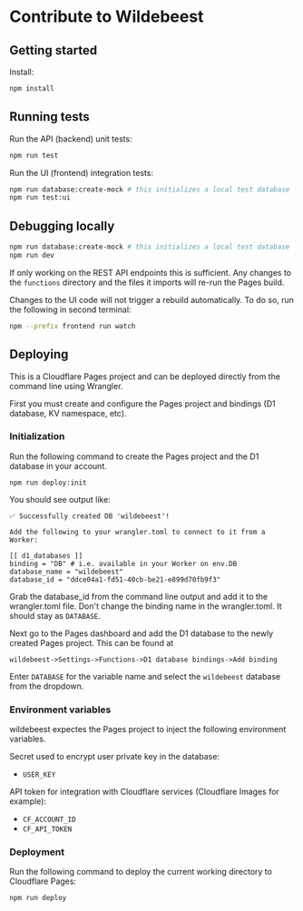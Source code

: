 # Contribute to Wildebeest

## Getting started

Install:

```sh
npm install
```

## Running tests

Run the API (backend) unit tests:

```sh
npm run test
```

Run the UI (frontend) integration tests:

```sh
npm run database:create-mock # this initializes a local test database
npm run test:ui
```

## Debugging locally

```sh
npm run database:create-mock # this initializes a local test database
npm run dev
```

If only working on the REST API endpoints this is sufficient.
Any changes to the `functions` directory and the files it imports will re-run the Pages build.

Changes to the UI code will not trigger a rebuild automatically.
To do so, run the following in second terminal:

```sh
npm --prefix frontend run watch
```

## Deploying

This is a Cloudflare Pages project and can be deployed directly from the command line using Wrangler.

First you must create and configure the Pages project and bindings (D1 database, KV namespace, etc).

### Initialization

Run the following command to create the Pages project and the D1 database in your account.

```
npm run deploy:init
```

You should see output like:

```
✅ Successfully created DB 'wildebeest'!

Add the following to your wrangler.toml to connect to it from a Worker:

[[ d1_databases ]]
binding = "DB" # i.e. available in your Worker on env.DB
database_name = "wildebeest"
database_id = "ddce04a1-fd51-40cb-be21-e899d70fb9f3"
```

Grab the database_id from the command line output and add it to the wrangler.toml file. Don't change the binding name in the wrangler.toml. It should stay as `DATABASE`.

Next go to the Pages dashboard and add the D1 database to the newly created Pages project. This can be found at

```
wildebeest->Settings->Functions->D1 database bindings->Add binding
```

Enter `DATABASE` for the variable name and select the `wildebeest` database from the dropdown.

### Environment variables

wildebeest expectes the Pages project to inject the following environment variables.

Secret used to encrypt user private key in the database:

- `USER_KEY`

API token for integration with Cloudflare services (Cloudflare Images for example):

- `CF_ACCOUNT_ID`
- `CF_API_TOKEN`

### Deployment

Run the following command to deploy the current working directory to Cloudflare Pages:

```
npm run deploy
```
